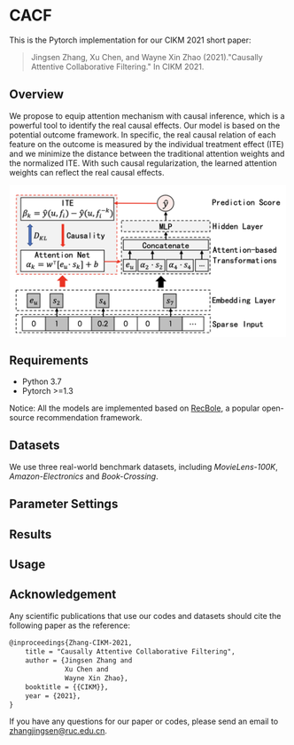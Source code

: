 # CACF
This is the Pytorch implementation for our CIKM 2021 short paper:
> Jingsen Zhang, Xu Chen, and Wayne Xin Zhao (2021)."Causally Attentive Collaborative Filtering." In CIKM 2021. 

## Overview
We propose to equip attention mechanism with causal inference, which is a powerful tool to identify the real causal effects. Our model is based on the potential outcome framework. In specific, the real causal relation of each feature on the outcome is measured by the individual treatment effect (ITE) and we minimize the distance between the traditional attention weights and the normalized ITE. With such causal regularization, the learned attention weights can reflect the real causal effects.

<img src="https://github.com/JingsenZhang/CACF/blob/master/model.png" width = "500px" align=center />

## Requirements
- Python 3.7
- Pytorch >=1.3

Notice: All the models are implemented based on [RecBole](https://github.com/RUCAIBox/RecBole), a popular open-source recommendation framework. 

## Datasets
We use three real-world benchmark datasets, including *MovieLens-100K*, *Amazon-Electronics* and *Book-Crossing*. 

## Parameter Settings

## Results

## Usage

## Acknowledgement
Any scientific publications that use our codes and datasets should cite the following paper as the reference:
````
@inproceedings{Zhang-CIKM-2021,
    title = "Causally Attentive Collaborative Filtering",
    author = {Jingsen Zhang and
              Xu Chen and
              Wayne Xin Zhao},
    booktitle = {{CIKM}},
    year = {2021},
}
````
If you have any questions for our paper or codes, please send an email to zhangjingsen@ruc.edu.cn.
